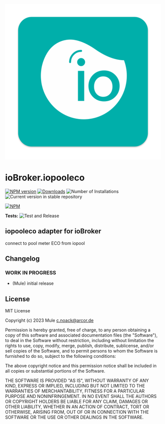 ![Logo](admin/iopooleco.png)
# ioBroker.iopooleco

[![NPM version](https://img.shields.io/npm/v/iobroker.iopooleco.svg)](https://www.npmjs.com/package/iobroker.iopooleco)
[![Downloads](https://img.shields.io/npm/dm/iobroker.iopooleco.svg)](https://www.npmjs.com/package/iobroker.iopooleco)
![Number of Installations](https://iobroker.live/badges/iopooleco-installed.svg)
![Current version in stable repository](https://iobroker.live/badges/iopooleco-stable.svg)

[![NPM](https://nodei.co/npm/iobroker.iopooleco.png?downloads=true)](https://nodei.co/npm/iobroker.iopooleco/)

**Tests:** ![Test and Release](https://github.com/mule1972/ioBroker.iopooleco/workflows/Test%20and%20Release/badge.svg)

## iopooleco adapter for ioBroker

connect to pool meter ECO from iopool

## Changelog
<!--
	Placeholder for the next version (at the beginning of the line):
	### **WORK IN PROGRESS**
-->

### **WORK IN PROGRESS**
* (Mule) initial release

## License
MIT License

Copyright (c) 2023 Mule <c.noack@arcor.de>

Permission is hereby granted, free of charge, to any person obtaining a copy
of this software and associated documentation files (the "Software"), to deal
in the Software without restriction, including without limitation the rights
to use, copy, modify, merge, publish, distribute, sublicense, and/or sell
copies of the Software, and to permit persons to whom the Software is
furnished to do so, subject to the following conditions:

The above copyright notice and this permission notice shall be included in all
copies or substantial portions of the Software.

THE SOFTWARE IS PROVIDED "AS IS", WITHOUT WARRANTY OF ANY KIND, EXPRESS OR
IMPLIED, INCLUDING BUT NOT LIMITED TO THE WARRANTIES OF MERCHANTABILITY,
FITNESS FOR A PARTICULAR PURPOSE AND NONINFRINGEMENT. IN NO EVENT SHALL THE
AUTHORS OR COPYRIGHT HOLDERS BE LIABLE FOR ANY CLAIM, DAMAGES OR OTHER
LIABILITY, WHETHER IN AN ACTION OF CONTRACT, TORT OR OTHERWISE, ARISING FROM,
OUT OF OR IN CONNECTION WITH THE SOFTWARE OR THE USE OR OTHER DEALINGS IN THE
SOFTWARE.